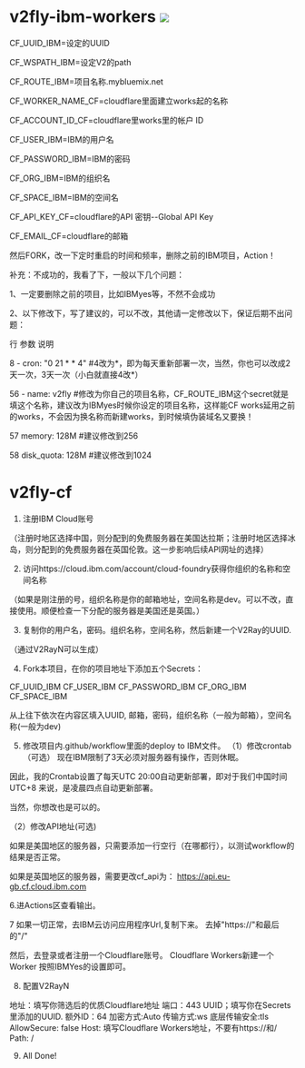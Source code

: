 # v2fly-ibm-workers [![](https://github.com/tlmoe/v2fly-ibm-workers/workflows/Deploy%20to%20IBM%20Cloud/badge.svg)](https://github.com/tlmoe/v2fly-ibm-workers/actions)


CF_UUID_IBM=设定的UUID


CF_WSPATH_IBM=设定V2的path


CF_ROUTE_IBM=项目名称.mybluemix.net


CF_WORKER_NAME_CF=cloudflare里面建立works起的名称


CF_ACCOUNT_ID_CF=cloudflare里works里的帐户 ID


CF_USER_IBM=IBM的用户名


CF_PASSWORD_IBM=IBM的密码


CF_ORG_IBM=IBM的组织名


CF_SPACE_IBM=IBM的空间名


CF_API_KEY_CF=cloudflare的API 密钥--Global API Key


CF_EMAIL_CF=cloudflare的邮箱



然后FORK，改一下定时重启的时间和频率，删除之前的IBM项目，Action！


补充：不成功的，我看了下，一般以下几个问题：


1、一定要删除之前的项目，比如IBMyes等，不然不会成功


2、以下修改下，写了建议的，可以不改，其他请一定修改以下，保证后期不出问题：


行                      参数                             说明


8                  - cron: "0 21 * * 4"             #4改为*，即为每天重新部署一次，当然，你也可以改成2天一次，3天一次（小白就直接4改*）


56                - name: v2fly                      #修改为你自己的项目名称，CF_ROUTE_IBM这个secret就是填这个名称，建议改为IBMyes时候你设定的项目名称，这样能CF works延用之前的works，不会因为换名称而新建works，到时候填伪装域名又要换！


57                  memory: 128M                 #建议修改到256


58                  disk_quota: 128M              #建议修改到1024



# v2fly-cf

1. 注册IBM Cloud账号

（注册时地区选择中国，则分配到的免费服务器在美国达拉斯；注册时地区选择冰岛，则分配到的免费服务器在英国伦敦。这一步影响后续API网址的选择）

2. 访问https://cloud.ibm.com/account/cloud-foundry获得你组织的名称和空间名称

（如果是刚注册的号，组织名称是你的邮箱地址，空间名称是dev。可以不改，直接使用。顺便检查一下分配的服务器是美国还是英国。）

3. 复制你的用户名，密码。组织名称，空间名称，然后新建一个V2Ray的UUID. 

（通过V2RayN可以生成）

4. Fork本项目，在你的项目地址下添加五个Secrets：

CF_UUID_IBM
CF_USER_IBM
CF_PASSWORD_IBM
CF_ORG_IBM
CF_SPACE_IBM

从上往下依次在内容区填入UUID, 邮箱，密码，组织名称（一般为邮箱），空间名称(一般为dev)

5. 修改项目内.github/workflow里面的deploy to IBM文件。
（1）修改crontab（可选）
现在IBM限制了3天必须对服务器有操作，否则休眠。

因此，我的Crontab设置了每天UTC 20:00自动更新部署，即对于我们中国时间UTC+8 来说，是凌晨四点自动更新部署。

当然，你想改也是可以的。

（2）修改API地址(可选)

如果是美国地区的服务器，只需要添加一行空行（在哪都行），以测试workflow的结果是否正常。

如果是英国地区的服务器，需要更改cf_api为：
https://api.eu-gb.cf.cloud.ibm.com

6.进Actions区查看输出。

7 如果一切正常，去IBM云访问应用程序Url,复制下来。
去掉"https://"和最后的"/"

然后，去登录或者注册一个Cloudflare账号。
Cloudflare Workers新建一个Worker
按照IBMYes的设置即可。

8. 配置V2RayN

地址：填写你筛选后的优质Cloudflare地址
端口：443
UUID；填写你在Secrets里添加的UUID.
额外ID：64
加密方式:Auto
传输方式:ws
底层传输安全:tls
AllowSecure: false
Host: 填写Cloudflare Workers地址，不要有https://和/
Path: /

9. All Done!

